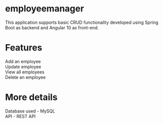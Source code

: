 # employeemanager
This application supports basic CRUD functionality developed using Spring Boot as backend and Angular 10 as front-end.

# Features <br/>
Add an employee <br/>
Update employee <br/>
View all employees <br/>
Delete an employee<br/>

# More details
Database used - MySQL <br/>
API - REST API
